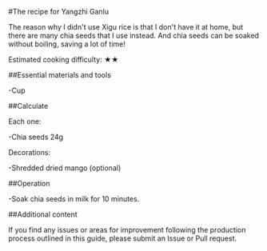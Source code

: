 #The recipe for Yangzhi Ganlu

The reason why I didn't use Xigu rice is that I don't have it at home, but there are many chia seeds that I use instead. And chia seeds can be soaked without boiling, saving a lot of time!

Estimated cooking difficulty: ★★

##Essential materials and tools

-Cup

##Calculate

Each one:

-Chia seeds 24g

Decorations:

-Shredded dried mango (optional)

##Operation

-Soak chia seeds in milk for 10 minutes.

##Additional content

If you find any issues or areas for improvement following the production process outlined in this guide, please submit an Issue or Pull request.
